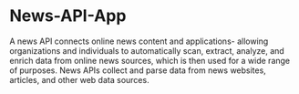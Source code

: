 # News-API-App
A news API connects online news content and applications- allowing organizations and individuals to automatically scan, extract, analyze, and enrich data from online news sources, which is then used for a wide range of purposes. News APIs collect and parse data from news websites, articles, and other web data sources.

